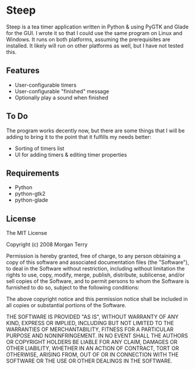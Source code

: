 Steep
=====

Steep is a tea timer application written in Python & using PyGTK and Glade for the GUI. I wrote it so that I could use the same program on Linux and Windows. It runs on both platforms, assuming the prerequisites are installed. It likely will run on other platforms as well, but I have not tested this. 

Features
--------

 * User-configurable timers
 * User-configurable "finished" message
 * Optionally play a sound when finished

To Do
-----

The program works decently now, but there are some things that I will be adding to bring it to the point that it fulfills my needs better:

 * Sorting of timers list
 * UI for adding timers & editing timer properties

Requirements
------------

 * Python
 * python-gtk2
 * python-glade

License
-------

The MIT License

Copyright (c) 2008 Morgan Terry

Permission is hereby granted, free of charge, to any person obtaining a copy
of this software and associated documentation files (the "Software"), to deal
in the Software without restriction, including without limitation the rights
to use, copy, modify, merge, publish, distribute, sublicense, and/or sell
copies of the Software, and to permit persons to whom the Software is
furnished to do so, subject to the following conditions:

The above copyright notice and this permission notice shall be included in
all copies or substantial portions of the Software.

THE SOFTWARE IS PROVIDED "AS IS", WITHOUT WARRANTY OF ANY KIND, EXPRESS OR
IMPLIED, INCLUDING BUT NOT LIMITED TO THE WARRANTIES OF MERCHANTABILITY,
FITNESS FOR A PARTICULAR PURPOSE AND NONINFRINGEMENT. IN NO EVENT SHALL THE
AUTHORS OR COPYRIGHT HOLDERS BE LIABLE FOR ANY CLAIM, DAMAGES OR OTHER
LIABILITY, WHETHER IN AN ACTION OF CONTRACT, TORT OR OTHERWISE, ARISING FROM,
OUT OF OR IN CONNECTION WITH THE SOFTWARE OR THE USE OR OTHER DEALINGS IN
THE SOFTWARE.

